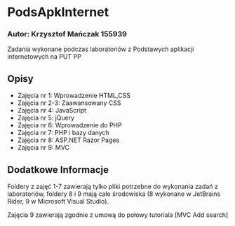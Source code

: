 # PodsApkInternet
### Autor: Krzysztof Mańczak 155939
Zadania wykonane podczas laboratoriów z Podstawych aplikacji internetowych na PUT PP

## Opisy
 - Zajęcia nr 1: Wprowadzenie HTML,CSS
 - Zajęcia nr 2-3: Zaawansowany CSS
 - Zajęcia nr 4: JavaScript
 - Zajęcia nr 5: jQuery
 - Zajęcia nr 6: Wprowadzenie do PHP
 - Zajęcia nr 7: PHP i bazy danych
 - Zajęcia nr 8: ASP.NET Razor Pages
 - Zajęcia nr 9: MVC

## Dodatkowe Informacje
 Foldery z zajęć 1-7 zawierają tylko pliki potrzebne do wykonania zadań z laboratoriów, 
 foldery 8 i 9 mają całe środowiska (8 wykonane w JetBrains Rider, 9 w Microsoft Visual Studio).
 
 Zajęcia 9 zawierają zgodnie z umową do połowy tutoriala [MVC Add search]
